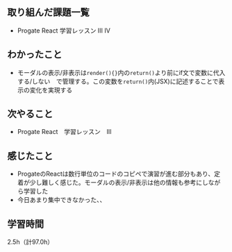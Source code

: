 ## 取り組んだ課題一覧
- Progate React 学習レッスン III IV

## わかったこと
- モーダルの表示/非表示は`render(){}`内の`return()`より前にif文で変数に代入する/しない　で管理する。この変数を`return()`内(JSX)に記述することで表示の変化を実現する

## 次やること
- Progate React　学習レッスン　III

## 感じたこと
- ProgateのReactは数行単位のコードのコピペで演習が進む部分もあり、定着が少し難しく感じた。モーダルの表示/非表示は他の情報も参考にしながら学習した
- 今日あまり集中できなかった、、

## 学習時間
2.5h（計97.0h）

